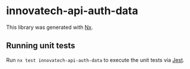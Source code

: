 # innovatech-api-auth-data

This library was generated with [Nx](https://nx.dev).

## Running unit tests

Run `nx test innovatech-api-auth-data` to execute the unit tests via [Jest](https://jestjs.io).

